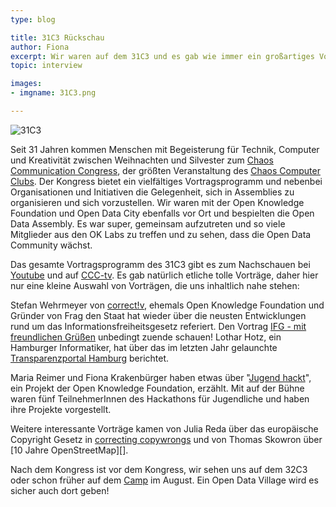 ```yaml
---
type: blog

title: 31C3 Rückschau
author: Fiona
excerpt: Wir waren auf dem 31C3 und es gab wie immer ein großartiges Vortragsprogramm. Ein paar Empfehlungen.
topic: interview

images:
- imgname: 31C3.png

---
```

![31C3](/blog/31C3.png)

Seit 31 Jahren kommen Menschen mit Begeisterung für Technik, Computer und Kreativität zwischen Weihnachten und Silvester zum [Chaos Communication Congress][], der größten Veranstaltung des [Chaos Computer Clubs][].
Der Kongress bietet ein vielfältiges Vortragsprogramm und nebenbei Organisationen und Initiativen die Gelegenheit, sich in Assemblies zu organisieren und sich vorzustellen. Wir waren mit der Open Knowledge Foundation und Open Data City ebenfalls vor Ort und bespielten die Open Data Assembly. Es war super, gemeinsam aufzutreten und so viele Mitglieder aus den OK Labs zu treffen und zu sehen, dass die Open Data Community wächst.

Das gesamte Vortragsprogramm des 31C3 gibt es zum Nachschauen bei [Youtube][] und auf [CCC-tv][]. Es gab natürlich etliche tolle Vorträge, daher hier nur eine kleine Auswahl von Vorträgen, die uns inhaltlich nahe stehen:

Stefan Wehrmeyer von [correct!v][], ehemals Open Knowledge Foundation und Gründer von Frag den Staat hat wieder über die neusten Entwicklungen rund um das Informationsfreiheitsgesetz referiert. Den Vortrag [IFG - mit freundlichen Grüßen][] unbedingt zuende schauen! Lothar Hotz, ein Hamburger Informatiker, hat über das im letzten Jahr gelaunchte [Transparenzportal Hamburg][] berichtet.

Maria Reimer und Fiona Krakenbürger haben etwas über "[Jugend hackt][]", ein Projekt der Open Knowledge Foundation, erzählt. Mit auf der Bühne waren fünf TeilnehmerInnen des Hackathons für Jugendliche und haben ihre Projekte vorgestellt.

Weitere interessante Vorträge kamen von Julia Reda über das europäische Copyright Gesetz in [correcting copywrongs][] und von Thomas Skowron über [10 Jahre OpenStreetMap][].

Nach dem Kongress ist vor dem Kongress, wir sehen uns auf dem 32C3 oder schon früher auf dem [Camp][] im August. Ein Open Data Village wird es sicher auch dort geben!

[Chaos Communication Congress]: http://events.ccc.de/congress/2014/wiki/Main_Page
[Chaos Computer Clubs]: http://ccc.de
[Camp]: https://twitter.com/c3infodesk/status/532434894077825024
[Youtube]: https://www.youtube.com/user/mediacccde
[CCC-tv]: http://media.ccc.de/
[correct!v]: https://www.correctiv.org
[IFG - Mit freundlichen Grüßen]: http://media.ccc.de/browse/congress/2014/31c3_-_6366_-_de_-_saal_1_-_201412292030_-_ifg_mit_freundlichen_grussen_-_stefan_wehrmeyer.html#video
[Transparenzportal Hamburg]: http://media.ccc.de/browse/congress/2014/31c3_-_6582_-_de_-_saal_2_-_201412281600_-_das_transparenzportal_hamburg_-_lothar_hotz.html#video&t=58
[Jugend hackt]: http://media.ccc.de/browse/congress/2014/31c3_-_6559_-_de_-_saal_6_-_201412271830_-_jugend_hackt_-_fiona_krakenburger_-_maria_reimer_-_philipp_kalweit_-_max_nagy_-_lukas_-_nico.html#video
[correcting copywrongs]: http://media.ccc.de/browse/congress/2014/31c3_-_6350_-_en_-_saal_2_-_201412291400_-_correcting_copywrongs_-_julia_reda.html#video
